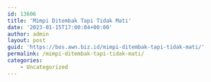 ```yaml
---
id: 13606
title: 'Mimpi Ditembak Tapi Tidak Mati'
date: '2023-01-15T17:00:04+00:00'
author: admin
layout: post
guid: 'https://bos.awn.biz.id/mimpi-ditembak-tapi-tidak-mati/'
permalink: /mimpi-ditembak-tapi-tidak-mati/
categories:
    - Uncategorized
---
```


